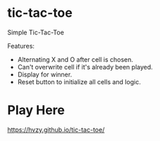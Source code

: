 # tic-tac-toe

Simple Tic-Tac-Toe

Features:
- Alternating X and O after cell is chosen.
- Can't overwrite cell if it's already been played.
- Display for winner.
- Reset button to initialize all cells and logic.


# Play Here

https://hvzy.github.io/tic-tac-toe/
